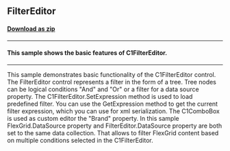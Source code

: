 ## FilterEditor
#### [Download as zip](https://grapecity.github.io/DownGit/#/home?url=https://github.com/GrapeCity/ComponentOne-WinForms-Samples/tree/master/NetFramework\DataFilter\VB\FilterEditor)
____
#### This sample shows the basic features of C1FilterEditor.
____
This sample demonstrates basic functionality of the C1FilterEditor control.
The FilterEditor control represents a filter in the form of a tree. Tree nodes can be logical conditions "And" and "Or" or a filter for a data source property.
The C1FilterEditor.SetExpression method is used to load predefined filter.
You can use the GetExpression method to get the current filter expression, which you can use for xml serialization.
The C1ComboBox is used as custom editor the "Brand" property.
In this sample FlexGrid.DataSource property and FilterEditor.DataSource property are both set to the same data collection.
That allows to filter FlexGrid content based on multiple conditions selected in the C1FilterEditor.
